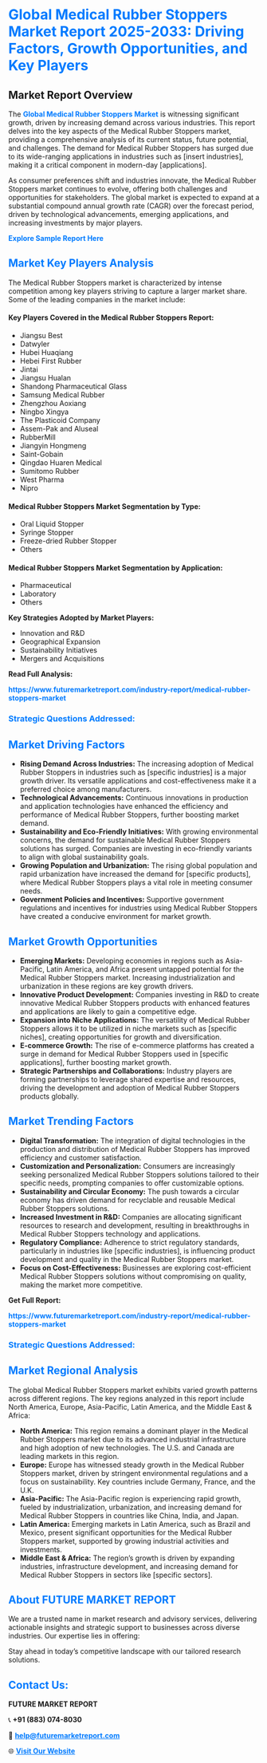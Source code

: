 <h1 style="color: #007BFF;">Global Medical Rubber Stoppers Market Report 2025-2033: Driving Factors, Growth Opportunities, and Key Players</h1>

<section id="overview">
<h2>Market Report Overview</h2>
<p>The <a href="https://www.futuremarketreport.com/industry-report/medical-rubber-stoppers-market" style="color: #007BFF; text-decoration: none;"><strong>Global Medical Rubber Stoppers Market</strong></a> is witnessing significant growth, driven by increasing demand across various industries. This report delves into the key aspects of the Medical Rubber Stoppers market, providing a comprehensive analysis of its current status, future potential, and challenges. The demand for Medical Rubber Stoppers has surged due to its wide-ranging applications in industries such as [insert industries], making it a critical component in modern-day [applications].</p>
<p>As consumer preferences shift and industries innovate, the Medical Rubber Stoppers market continues to evolve, offering both challenges and opportunities for stakeholders. The global market is expected to expand at a substantial compound annual growth rate (CAGR) over the forecast period, driven by technological advancements, emerging applications, and increasing investments by major players.</p>
</section>

<section id="overview">
<p><a href="https://www.futuremarketreport.com/request-sample/reportId=28569" style="color: #007BFF; text-decoration: none;"><strong>Explore Sample Report Here</strong></a></p>
</section>

<section id="key-players">
<h2 style="color: #007BFF;">Market Key Players Analysis</h2>
<p>The Medical Rubber Stoppers market is characterized by intense competition among key players striving to capture a larger market share. Some of the leading companies in the market include:</p>
<h4>Key Players Covered in the Medical Rubber Stoppers Report:</h4>
<ul><li>Jiangsu Best</li><li>Datwyler</li><li>Hubei Huaqiang</li><li>Hebei First Rubber</li><li>Jintai</li><li>Jiangsu Hualan</li><li>Shandong Pharmaceutical Glass</li><li>Samsung Medical Rubber</li><li>Zhengzhou Aoxiang</li><li>Ningbo Xingya</li><li>The Plasticoid Company</li><li>Assem-Pak and Aluseal</li><li>RubberMill</li><li>Jiangyin Hongmeng</li><li>Saint-Gobain</li><li>Qingdao Huaren Medical</li><li>Sumitomo Rubber</li><li>West Pharma</li><li>Nipro</li></ul>
<h4>Medical Rubber Stoppers Market Segmentation by Type:</h4>
<ul><li>Oral Liquid Stopper</li><li>Syringe Stopper</li><li>Freeze-dried Rubber Stopper</li><li>Others</li></ul>

<h4>Medical Rubber Stoppers Market Segmentation by Application:</h4>
<ul><li>Pharmaceutical</li><li>Laboratory</li><li>Others</li></ul>
<p><strong>Key Strategies Adopted by Market Players:</strong></p>
<ul>
<li>Innovation and R&D</li>
<li>Geographical Expansion</li>
<li>Sustainability Initiatives</li>
<li>Mergers and Acquisitions</li>
</ul>
</section>

<section>
<p><strong>Read Full Analysis: </strong></p><a href="https://www.futuremarketreport.com/industry-report/medical-rubber-stoppers-market" style="color: #007BFF; text-decoration: none;"><strong>https://www.futuremarketreport.com/industry-report/medical-rubber-stoppers-market</strong></a>
<h3 style="color: #007BFF;">Strategic Questions Addressed:</h3>
</section>

<section id="driving-factors">
<h2 style="color: #007BFF;">Market Driving Factors</h2>
<ul>
<li><strong>Rising Demand Across Industries:</strong> The increasing adoption of Medical Rubber Stoppers in industries such as [specific industries] is a major growth driver. Its versatile applications and cost-effectiveness make it a preferred choice among manufacturers.</li>
<li><strong>Technological Advancements:</strong> Continuous innovations in production and application technologies have enhanced the efficiency and performance of Medical Rubber Stoppers, further boosting market demand.</li>
<li><strong>Sustainability and Eco-Friendly Initiatives:</strong> With growing environmental concerns, the demand for sustainable Medical Rubber Stoppers solutions has surged. Companies are investing in eco-friendly variants to align with global sustainability goals.</li>
<li><strong>Growing Population and Urbanization:</strong> The rising global population and rapid urbanization have increased the demand for [specific products], where Medical Rubber Stoppers plays a vital role in meeting consumer needs.</li>
<li><strong>Government Policies and Incentives:</strong> Supportive government regulations and incentives for industries using Medical Rubber Stoppers have created a conducive environment for market growth.</li>
</ul>
</section>

<section id="growth-opportunities">
<h2 style="color: #007BFF;">Market Growth Opportunities</h2>
<ul>
<li><strong>Emerging Markets:</strong> Developing economies in regions such as Asia-Pacific, Latin America, and Africa present untapped potential for the Medical Rubber Stoppers market. Increasing industrialization and urbanization in these regions are key growth drivers.</li>
<li><strong>Innovative Product Development:</strong> Companies investing in R&D to create innovative Medical Rubber Stoppers products with enhanced features and applications are likely to gain a competitive edge.</li>
<li><strong>Expansion into Niche Applications:</strong> The versatility of Medical Rubber Stoppers allows it to be utilized in niche markets such as [specific niches], creating opportunities for growth and diversification.</li>
<li><strong>E-commerce Growth:</strong> The rise of e-commerce platforms has created a surge in demand for Medical Rubber Stoppers used in [specific applications], further boosting market growth.</li>
<li><strong>Strategic Partnerships and Collaborations:</strong> Industry players are forming partnerships to leverage shared expertise and resources, driving the development and adoption of Medical Rubber Stoppers products globally.</li>
</ul>
</section>

<section id="trending-factors">
<h2 style="color: #007BFF;">Market Trending Factors</h2>
<ul>
<li><strong>Digital Transformation:</strong> The integration of digital technologies in the production and distribution of Medical Rubber Stoppers has improved efficiency and customer satisfaction.</li>
<li><strong>Customization and Personalization:</strong> Consumers are increasingly seeking personalized Medical Rubber Stoppers solutions tailored to their specific needs, prompting companies to offer customizable options.</li>
<li><strong>Sustainability and Circular Economy:</strong> The push towards a circular economy has driven demand for recyclable and reusable Medical Rubber Stoppers solutions.</li>
<li><strong>Increased Investment in R&D:</strong> Companies are allocating significant resources to research and development, resulting in breakthroughs in Medical Rubber Stoppers technology and applications.</li>
<li><strong>Regulatory Compliance:</strong> Adherence to strict regulatory standards, particularly in industries like [specific industries], is influencing product development and quality in the Medical Rubber Stoppers market.</li>
<li><strong>Focus on Cost-Effectiveness:</strong> Businesses are exploring cost-efficient Medical Rubber Stoppers solutions without compromising on quality, making the market more competitive.</li>
</ul>
</section>

<section>
<p><strong>Get Full Report: </strong></p><a href="https://www.futuremarketreport.com/industry-report/medical-rubber-stoppers-market" style="color: #007BFF; text-decoration: none;"><strong>https://www.futuremarketreport.com/industry-report/medical-rubber-stoppers-market</strong></a>
<h3 style="color: #007BFF;">Strategic Questions Addressed:</h3>
</section>


<section id="regional-analysis">
<h2 style="color: #007BFF;">Market Regional Analysis</h2>
<p>The global Medical Rubber Stoppers market exhibits varied growth patterns across different regions. The key regions analyzed in this report include North America, Europe, Asia-Pacific, Latin America, and the Middle East & Africa:</p>
<ul>
<li><strong>North America:</strong> This region remains a dominant player in the Medical Rubber Stoppers market due to its advanced industrial infrastructure and high adoption of new technologies. The U.S. and Canada are leading markets in this region.</li>
<li><strong>Europe:</strong> Europe has witnessed steady growth in the Medical Rubber Stoppers market, driven by stringent environmental regulations and a focus on sustainability. Key countries include Germany, France, and the U.K.</li>
<li><strong>Asia-Pacific:</strong> The Asia-Pacific region is experiencing rapid growth, fueled by industrialization, urbanization, and increasing demand for Medical Rubber Stoppers in countries like China, India, and Japan.</li>
<li><strong>Latin America:</strong> Emerging markets in Latin America, such as Brazil and Mexico, present significant opportunities for the Medical Rubber Stoppers market, supported by growing industrial activities and investments.</li>
<li><strong>Middle East & Africa:</strong> The region’s growth is driven by expanding industries, infrastructure development, and increasing demand for Medical Rubber Stoppers in sectors like [specific sectors].</li>
</ul>
</section>

<footer>
<h2 style="color: #007BFF;">About FUTURE MARKET REPORT</h2>
<p>We are a trusted name in market research and advisory services, delivering actionable insights and strategic support to businesses across diverse industries. Our expertise lies in offering:</p>

<p>Stay ahead in today’s competitive landscape with our tailored research solutions.</p>

<h2 style="color: #007BFF;">Contact Us:</h2>
<p><strong>FUTURE MARKET REPORT</strong></p>
<p>📞 <strong>+91 (883) 074-8030</strong></p>
<p>📧 <strong><a href="mailto:help@futuremarketreport.com" style="color: #007BFF;">help@futuremarketreport.com</a></strong></p>
<p>🌐 <strong><a href="https://www.futuremarketreport.com/" style="color: #007BFF;">Visit Our Website</a></strong></p>
</footer>